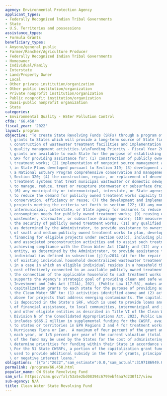 ```yaml
---
agency: Environmental Protection Agency
applicant_types:
- Federally Recognized lndian Tribal Governments
- State
- U.S. Territories and possessions
assistance_types:
- Formula Grants
beneficiary_types:
- Anyone/general public
- Farmer/Rancher/Agriculture Producer
- Federally Recognized Indian Tribal Governments
- Homeowner
- Individual/Family
- Interstate
- Land/Property Owner
- Local
- Other private institution/organization
- Other public institution/organization
- Private nonprofit institution/organization
- Public nonprofit institution/organization
- Quasi-public nonprofit organization
- State
categories:
- Environmental Quality - Water Pollution Control
cfda: '66.458'
fiscal_year: '2022'
layout: program
objective: "To create State Revolving Funds (SRFs) through a program of capitalization\
  \ grants to States which will provide a long-term source of State financing for\
  \ construction of wastewater treatment facilities and implementation of other water\
  \ quality management activities.\n\nFunding Priority - Fiscal Year 2023: Capitalization\
  \ grants are available to each State for the purpose of establishing a Clean Water\
  \ SRF for providing assistance for: (1) construction of publicly owned wastewater\
  \ treatment works; (2) implementation of nonpoint source management activities included\
  \ in State Plans developed pursuant to Section 319; (3) development and implementation\
  \ a National Estuary Program comprehensive conservation and management plan under\
  \ Section 320; (4) the construction, repair, or replacement of decentralized wastewater\
  \ treatment systems that treat municipal wastewater or domestic sewage; (5) measures\
  \ to manage, reduce, treat or recapture stormwater or subsurface drainage water;\
  \ (6) any municipality or intermunicipal, interstate, or State agency for measures\
  \ to reduce the demand for publicly owned treatment works capacity through water\
  \ conservation, efficiency or reuse; (7) the development and implementation of watershed\
  \ projects meeting the criteria set forth in section 122; (8) any municipality or\
  \ intermunicipal, interstate, or State agency for measures to reduce the energy\
  \ consumption needs for publicly owned treatment works; (9) reusing or recycling\
  \ wastewater, stormwater, or subsurface drainage water; (10) measures to increase\
  \ the security of publicly owned treatment works; (11) any qualified nonprofit entity,\
  \ as determined by the Administrator, to provide assistance to owners and operators\
  \ of small and medium publicly owned treatment works to plan, develop, and obtain\
  \ financing for eligible projects under section 603(c), including planning, design,\
  \ and associated preconstruction activities and to assist such treatment works in\
  \ achieving compliance with the Clean Water Act (CWA); and (12) any qualified nonprofit\
  \ entity, as determined by the Administrator, to provide assistance to an eligible\
  \ individual (as defined in subsection (j))\u2014 (A) for the repair or replacement\
  \ of existing individual household decentralized wastewater treatment systems or\
  \ in a case in which an eligible individual resides in a household that could be\
  \ cost effectively connected to an available publicly owned treatment works, for\
  \ the connection of the applicable household to such treatment works. The program\
  \ supports the Agency's strategic goal of providing clean and safe water. The Infrastructure\
  \ Investment and Jobs Act (IIJA), 2021, (Public Law 117-58), makes available additional\
  \ capitalization grants to each state for the purpose of providing assistance through\
  \ the Clean Water SRF to: (1) activities identified above and (2) activities identified\
  \ above for projects that address emerging contaminants. The capitalization grant\
  \ is deposited in the State's SRF, which is used to provide loans and other types\
  \ of financial assistance, to local communities, intermunicipal and interstate agencies,\
  \ and other eligible entities as described in Title VI of the Clean Water Act. \
  \ Division N of the Consolidated Appropriations Act, 2023, Public Law 117-328 also\
  \ includes $665.2 million in supplemental funding for the CWSRF, available only\
  \ to states or territories in EPA Regions 2 and 4 for treatment works impacted by\
  \ Hurricanes Fiona or Ian.  A maximum of four percent of the grant amounts, $400,000\
  \ each year, or 1/5 percent per year of the current valuation (total net position)\
  \ of the fund may be used by the States for the cost of administering the SRF. States\
  \ determine priorities for funding within their State in accordance with the CWA.\
  \ For the 51 State CWSRFs, a portion of the capitalization grant funding must be\
  \ used to provide additional subsidy in the form of grants, principal forgiveness,\
  \ or negative interest loans."
obligations: '[{"x":"2022","sam_estimate":0.0,"sam_actual":3197186949.0,"usa_spending_actual":2320705000.0},{"x":"2023","sam_estimate":3866962358.0,"sam_actual":0.0,"usa_spending_actual":804319000.0},{"x":"2024","sam_estimate":4263874000.0,"sam_actual":0.0,"usa_spending_actual":0.0}]'
permalink: /program/66.458.html
popular_name: CW State Revolving Fund
sam_url: https://sam.gov/fal/53a5e2bd08394c6799ebf4aa7d230f17/view
sub-agency: N/A
title: Clean Water State Revolving Fund
---
```

